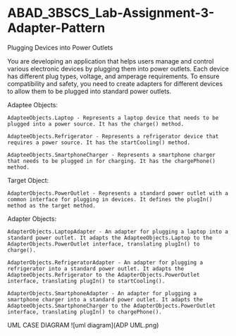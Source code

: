 # ABAD_3BSCS_Lab-Assignment-3-Adapter-Pattern
Plugging Devices into Power Outlets

You are developing an application that helps users manage and control various electronic devices by plugging them into power outlets. Each device has different plug types, voltage, and amperage requirements. To ensure compatibility and safety, you need to create adapters for different devices to allow them to be plugged into standard power outlets.

Adaptee Objects:

    AdapteeObjects.Laptop - Represents a laptop device that needs to be plugged into a power source. It has the charge() method.

    AdapteeObjects.Refrigerator - Represents a refrigerator device that requires a power source. It has the startCooling() method.

    AdapteeObjects.SmartphoneCharger - Represents a smartphone charger that needs to be plugged in for charging. It has the chargePhone() method.

Target Object:

    AdapterObjects.PowerOutlet - Represents a standard power outlet with a common interface for plugging in devices. It defines the plugIn() method as the target method.

Adapter Objects:

    AdapterObjects.LaptopAdapter - An adapter for plugging a laptop into a standard power outlet. It adapts the AdapteeObjects.Laptop to the AdapterObjects.PowerOutlet interface, translating plugIn() to charge().

    AdapterObjects.RefrigeratorAdapter - An adapter for plugging a refrigerator into a standard power outlet. It adapts the AdapteeObjects.Refrigerator to the AdapterObjects.PowerOutlet interface, translating plugIn() to startCooling().

    AdapterObjects.SmartphoneAdapter - An adapter for plugging a smartphone charger into a standard power outlet. It adapts the AdapteeObjects.SmartphoneCharger to the AdapterObjects.PowerOutlet interface, translating plugIn() to chargePhone().

UML CASE DIAGRAM
![uml diagram](ADP UML.png)
